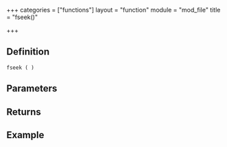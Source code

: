 +++
categories = ["functions"]
layout = "function"
module = "mod_file"
title = "fseek()"

+++

## Definition

    fseek ( )

## Parameters

## Returns

## Example
